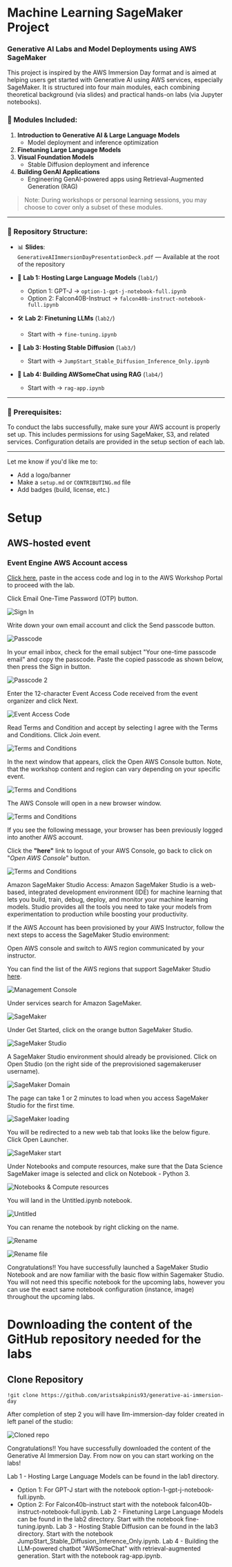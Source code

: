 # Machine Learning SageMaker Project
### Generative AI Labs and Model Deployments using AWS SageMaker

This project is inspired by the AWS Immersion Day format and is aimed at helping users get started with Generative AI using AWS services, especially SageMaker. It is structured into four main modules, each combining theoretical background (via slides) and practical hands-on labs (via Jupyter notebooks).

### 🧠 Modules Included:
1. **Introduction to Generative AI & Large Language Models**
   - Model deployment and inference optimization
2. **Finetuning Large Language Models**
3. **Visual Foundation Models**
   - Stable Diffusion deployment and inference
4. **Building GenAI Applications**
   - Engineering GenAI-powered apps using Retrieval-Augmented Generation (RAG)

> Note: During workshops or personal learning sessions, you may choose to cover only a subset of these modules.

---

### 📁 Repository Structure:

- 📊 **Slides**:  
  `GenerativeAIImmersionDayPresentationDeck.pdf` — Available at the root of the repository

- 🔬 **Lab 1: Hosting Large Language Models** (`lab1/`)  
  - Option 1: GPT-J → `option-1-gpt-j-notebook-full.ipynb`  
  - Option 2: Falcon40B-Instruct → `falcon40b-instruct-notebook-full.ipynb`

- 🛠️ **Lab 2: Finetuning LLMs** (`lab2/`)  
  - Start with → `fine-tuning.ipynb`

- 🎨 **Lab 3: Hosting Stable Diffusion** (`lab3/`)  
  - Start with → `JumpStart_Stable_Diffusion_Inference_Only.ipynb`

- 🤖 **Lab 4: Building AWSomeChat using RAG** (`lab4/`)  
  - Start with → `rag-app.ipynb`

---

### 🧰 Prerequisites:
To conduct the labs successfully, make sure your AWS account is properly set up. This includes permissions for using SageMaker, S3, and related services. Configuration details are provided in the setup section of each lab.

---

Let me know if you'd like me to:
- Add a logo/banner
- Make a `setup.md` or `CONTRIBUTING.md` file
- Add badges (build, license, etc.)


# Setup

## AWS-hosted event

### Event Engine AWS Account access

[Click here](https://catalog.workshops.aws/join), paste in the access code and log in to the AWS Workshop Portal to proceed with the lab. 

Click Email One-Time Password (OTP) button.

![Sign In](./img/3-sign-in.png)

Write down your own email account and click the Send passcode button.

![Passcode](./img/3-one-time-passcode.png)

In your email inbox, check for the email subject "Your one-time passcode email" and copy the passcode. Paste the copied passcode as shown below, then press the Sign in button.

![Passcode 2](./img/3-one-time-passcode-2.png)

Enter the 12-character Event Access Code received from the event organizer and click Next.

![Event Access Code](./img/3-event-access-code.png)

Read Terms and Condition and accept by selecting I agree with the Terms and Conditions. Click Join event.

![Terms and Conditions](./img/3-terms-and-condition.png)

In the next window that appears, click the Open AWS Console button. Note, that the workshop content and region can vary depending on your specific event.

![Terms and Conditions](./img/3-test-event.png)

The AWS Console will open in a new browser window.

![Terms and Conditions](./img/3-event-generator-aws-console-3.png)

If you see the following message, your browser has been previously logged into another AWS account.

Click the **"here"** link to logout of your AWS Console, go back to click on "*Open AWS Console*" button.

![Terms and Conditions](./img/3-event-generator-aws-console-signout.png)

Amazon SageMaker Studio Access: Amazon SageMaker Studio is a web-based, integrated development environment (IDE) for machine learning that lets you build, train, debug, deploy, and monitor your machine learning models. Studio provides all the tools you need to take your models from experimentation to production while boosting your productivity.

If the AWS Account has been provisioned by your AWS Instructor, follow the next steps to access the SageMaker Studio environment:

Open AWS console and switch to AWS region communicated by your instructor. 

You can find the list of the AWS regions that support SageMaker Studio [here](https://docs.aws.amazon.com/sagemaker/latest/dg/studio.html).

![Management Console](./img/mgmtConsole.png)

Under services search for Amazon SageMaker.

![SageMaker](./img/sagemaker.png)

Under Get Started, click on the orange button SageMaker Studio.

![SageMaker Studio](./img/sagemakerStudio.png)

A SageMaker Studio environment should already be provisioned. Click on Open Studio (on the right side of the preprovisioned sagemakeruser username).

![SageMaker Domain](./img/sagemakerDomain.png)

The page can take 1 or 2 minutes to load when you access SageMaker Studio for the first time.

![SageMaker loading](./img/sagemakerLoading.png)

You will be redirected to a new web tab that looks like the below figure. Click Open Launcher.

![SageMaker start](./img/openLauncher.png)

Under Notebooks and compute resources, make sure that the Data Science SageMaker image is selected and click on Notebook - Python 3.

![Notebooks & Compute resources](./img/notebooksComputeResources.png)

You will land in the Untitled.ipynb notebook.

![Untitled](./img/untitled.png)

You can rename the notebook by right clicking on the name.

![Rename](./img/rename.png)

![Rename file](./img/renameFile.png)

Congratulations!! You have successfully launched a SageMaker Studio Notebook and are now familiar with the basic flow within Sagemaker Studio. You will not need this specific notebook for the upcoming labs, however you can use the exact same notebook configuration (instance, image) throughout the upcoming labs.

# Downloading the content of the GitHub repository needed for the labs

## Clone Repository

```console
!git clone https://github.com/aristsakpinis93/generative-ai-immersion-day
```

After completion of step 2 you will have llm-immersion-day folder created in left panel of the studio:

![Cloned repo](./img/cloned.png)

Congratulations!! You have successfully downloaded the content of the Generative AI Immersion Day. From now on you can start working on the labs! 

Lab 1 - Hosting Large Language Models can be found in the lab1 directory. 
- Option 1: For GPT-J start with the notebook option-1-gpt-j-notebook-full.ipynb.
- Option 2: For Falcon40b-instruct start with the notebook falcon40b-instruct-notebook-full.ipynb.
Lab 2 - Finetuning Large Language Models can be found in the lab2 directory. Start with the notebook fine-tuning.ipynb.
Lab 3 - Hosting Stable Diffusion can be found in the lab3 directory. Start with the notebook JumpStart_Stable_Diffusion_Inference_Only.ipynb.
Lab 4 - Building the LLM-powered chatbot "AWSomeChat" with retrieval-augmented generation. Start with the notebook rag-app.ipynb.
